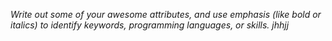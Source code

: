 _Write out some of your awesome attributes, and use emphasis (like bold or italics) to identify keywords, programming languages, or skills._
*jhhjj*

